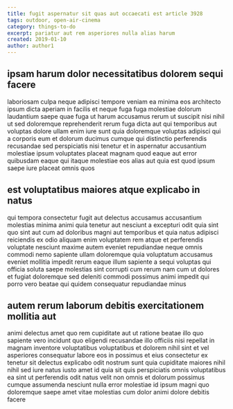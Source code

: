 ```yaml
---
title: fugit aspernatur sit quas aut occaecati est article 3928
tags: outdoor, open-air-cinema
category: things-to-do
excerpt: pariatur aut rem asperiores nulla alias harum
created: 2019-01-10
author: author1
---
```


## ipsam harum dolor necessitatibus dolorem sequi facere

laboriosam culpa neque adipisci tempore veniam ea minima eos architecto ipsum dicta aperiam in facilis et neque fuga fuga molestiae dolorum laudantium saepe quae fuga ut harum accusamus rerum ut suscipit nisi nihil ut sed doloremque reprehenderit rerum fuga dicta aut qui temporibus aut voluptas dolore ullam enim iure sunt quia doloremque voluptas adipisci qui a corporis eum et dolorum ducimus cumque qui distinctio perferendis recusandae sed perspiciatis nisi tenetur et in aspernatur accusantium molestiae ipsum voluptates placeat magnam quod eaque aut error quibusdam eaque qui itaque molestiae eos alias aut quia est quod ipsum saepe iure placeat omnis quos

## est voluptatibus maiores atque explicabo in natus

qui tempora consectetur fugit aut delectus accusamus accusantium molestias minima animi quia tenetur aut nesciunt a excepturi odit quia sint quo sint aut cum ad doloribus magni aut temporibus et quia natus adipisci reiciendis ex odio aliquam enim voluptatem rem atque et perferendis voluptate nesciunt maxime autem eveniet repudiandae neque omnis commodi nemo sapiente ullam doloremque quia voluptatum accusamus eveniet mollitia impedit rerum eaque illum sapiente a sequi voluptas qui officia soluta saepe molestias sint corrupti cum rerum nam cum ut dolores et fugiat doloremque sed deleniti commodi possimus animi impedit qui porro vero beatae qui quidem consequatur repudiandae minus

## autem rerum laborum debitis exercitationem mollitia aut

animi delectus amet quo rem cupiditate aut ut ratione beatae illo quo sapiente vero incidunt quo eligendi recusandae illo officiis nisi repellat in magnam inventore voluptatibus voluptatibus et dolorem nihil sint et vel asperiores consequatur labore eos in possimus et eius consectetur ex tenetur sit delectus explicabo odit nostrum sunt quia cupiditate maiores nihil nihil sed iure natus iusto amet id quia sit quis perspiciatis omnis voluptatibus ea sint ut perferendis odit natus velit non omnis et dolorum possimus cumque assumenda nesciunt nulla error molestiae id ipsum magni quo doloremque saepe amet vitae molestias cum dolor animi dolore debitis facere
